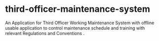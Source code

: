 # third-officer-maintenance-system
An Application for Third Officer Working Maintenance System with offline usable application to control maintenance schedule and training  with relevant Regulations and Conventions .
